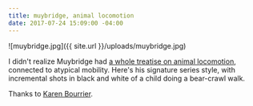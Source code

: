 ```yaml
---
title: muybridge, animal locomotion
date: 2017-07-24 15:09:00 -04:00
---
```


![muybridge.jpg]({{ site.url }}/uploads/muybridge.jpg)

I didn't realize Muybridge had [a whole treatise on animal locomotion](http://www.nineteenthcenturydisability.org/items/show/19), connected to atypical mobility. Here's his signature series style, with incremental shots in black and white of a child doing a bear-crawl walk.

Thanks to [Karen Bourrier](https://twitter.com/kbourrier).